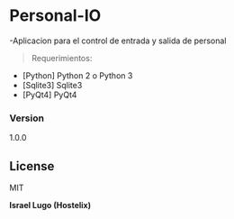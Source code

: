# Personal-IO
-Aplicacion para el control de entrada y salida de personal

> Requerimientos:
* [Python] Python 2 o Python 3
* [Sqlite3] Sqlite3
* [PyQt4] PyQt4

### Version
1.0.0

License
----
MIT

**Israel Lugo (Hostelix)**
